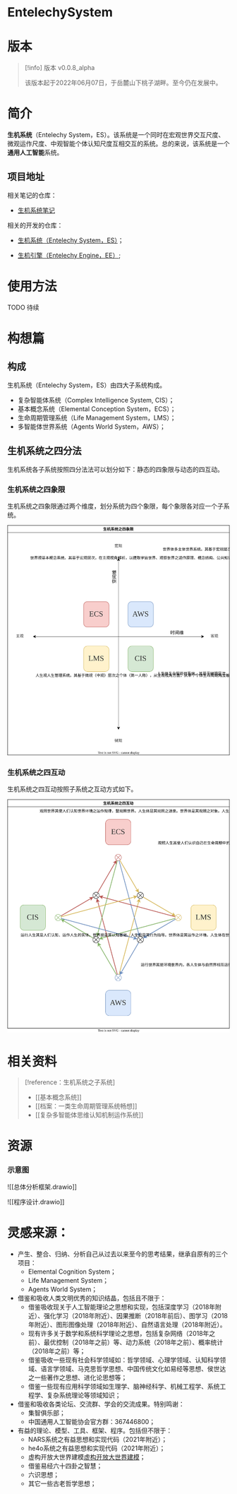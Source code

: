 # EntelechySystem



# 版本

> [!info] 版本
> v0.0.8_alpha
>
> 该版本起于2022年06月07日，于岳麓山下桃子湖畔。至今仍在发展中。

# 简介

**生机系统**（Entelechy System，ES）。该系统是一个同时在宏观世界交互尺度、微观运作尺度、中观智能个体认知尺度互相交互的系统。总的来说，该系统是一个**通用人工智能**系统。



## 项目地址





相关笔记的仓库：

- [生机系统笔记](https://github.com/EntelechySystem/EntelechySystem_notebook.git)

相关的开发的仓库：

- [生机系统（Entelechy System，ES）](https://github.com/EntelechySystem/EntelechySystem)；

-   [生机引擎（Entelechy Engine，EE）](https://github.com/EntelechySystem/EntelechyEngine);



# 使用方法

TODO 待续



# 构想篇



## 构成

生机系统（Entelechy System，ES）由四大子系统构成。

- 复杂智能体系统（Complex Intelligence System, CIS）；
- 基本概念系统（Elemental Conception System，ECS）；
- 生命周期管理系统（Life Management System，LMS）；
- 多智能体世界系统（Agents World System，AWS）；

## 生机系统之四分法

生机系统各子系统按照四分法法可以划分如下：静态的四象限与动态的四互动。

### 生机系统之四象限

生机系统之四象限通过两个维度，划分系统为四个象限，每个象限各对应一个子系统。

![总体分析框架-生机系统之总体框架-四象限.drawio](attachment/总体分析框架-生机系统之总体框架-四象限.drawio.svg)



### 生机系统之四互动

生机系统之四互动按照子系统之互动方式如下。

![总体分析框架-生机系统之总体框架-四互动.drawio](attachment/总体分析框架-生机系统之总体框架-四互动.drawio.svg)



# 相关资料

> [!reference：生机系统之子系统]
>
> - [[基本概念系统]]
> - [[档案：一类生命周期管理系统畅想]]
> - [[复杂多智能体思维认知机制运作系统]]


# 资源


### 示意图

![[总体分析框架.drawio]]

![[程序设计.drawio]]





# 灵感来源：

- 产生、整合、归纳、分析自己从过去以来至今的思考结果，继承自原有的三个项目：
  - Elemental Cognition System；
  - Life Management System；
  - Agents World System；
- 借鉴和吸收人类文明优秀的知识结晶，包括且不限于：
  - 借鉴吸收现关于人工智能理论之思想和实现，包括深度学习（2018年附近）、强化学习（2018年附近）、因果推断（2018年前后）、图学习（2018年附近）、图形图像处理（2018年附近）、自然语言处理（2018年附近）。
  - 现有许多关于数学和系统科学理论之思想，包括复杂网络（2018年之前）、最优控制（2018年之前）等、动力系统（2018年之前）、概率统计（2018年之前）等；
  - 借鉴吸收一些现有社会科学领域如：哲学领域、心理学领域、认知科学领域、语言学领域、马克思哲学思想、中国传统文化如易经等思想、侯世达之一些著作之思想、进化论思想等；
  - 借鉴一些现有应用科学领域如生理学、脑神经科学、机械工程学、系统工程学、复杂系统理论等领域知识；
- 借鉴和吸收各类论坛、交流群、学会的交流成果。特别鸣谢：
  - 集智俱乐部；
  - 中国通用人工智能协会官方群：367446800；
- 有益的理论、模型、工具、框架、程序。包括但不限于：
  - NARS系统之有益思想和实现代码（2021年附近）；
  - he4o系统之有益思想和实现代码（2021年附近）；
  - 虚构开放大世界建模[虚构开放大世界建模](http://blog.sciencenet.cn/blog-33982-1207233.html)；
  - 借鉴易经六十四卦之智慧；
  - 六识思想；
  - 其它一些古老哲学思想；








